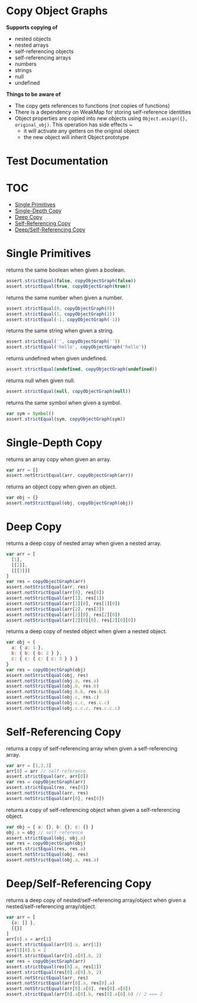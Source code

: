 Copy Object Graphs
===============================
**Supports copying of**
 - nested objects
 - nested arrays
 - self-referencing objects
 - self-referencing arrays
 - numbers
 - strings
 - null
 - undefined

**Things to be aware of**
  - The copy gets references to functions (*not* copies of functions)
  - There is a dependency on WeakMap for storing self-reference identities
  - Object properties are copied into new objects using `Object.assign({}, original_obj)`. This operation has side effects ~
    - it will activate any getters on the original object
    - the new object will inherit Object prototype

Test Documentation
=============================
# TOC
   - [Single Primitives](#single-primitives)
   - [Single-Depth Copy](#single-depth-copy)
   - [Deep Copy](#deep-copy)
   - [Self-Referencing Copy](#self-referencing-copy)
   - [Deep/Self-Referencing Copy](#deepself-referencing-copy)
<a name=""></a>
 
<a name="single-primitives"></a>
# Single Primitives
returns the same boolean when given a boolean.

```js
assert.strictEqual(false, copyObjectGraph(false))
assert.strictEqual(true, copyObjectGraph(true))
```

returns the same number when given a number.

```js
assert.strictEqual(0, copyObjectGraph(0))
assert.strictEqual(1, copyObjectGraph(1))
assert.strictEqual(-1, copyObjectGraph(-1))
```

returns the same string when given a string.

```js
assert.strictEqual('', copyObjectGraph(''))
assert.strictEqual('hello', copyObjectGraph('hello'))
```

returns undefined when given undefined.

```js
assert.strictEqual(undefined, copyObjectGraph(undefined))
```

returns null when given null.

```js
assert.strictEqual(null, copyObjectGraph(null))
```

returns the same symbol when given a symbol.

```js
var sym = Symbol()
assert.strictEqual(sym, copyObjectGraph(sym))
```

<a name="single-depth-copy"></a>
# Single-Depth Copy
returns an array copy when given an array.

```js
var arr = []
assert.notStrictEqual(arr, copyObjectGraph(arr))
```

returns an object copy when given an object.

```js
var obj = {}
assert.notStrictEqual(obj, copyObjectGraph(obj))
```

<a name="deep-copy"></a>
# Deep Copy
returns a deep copy of nested array when given a nested array.

```js
var arr = [
  [1],
  [[2]],
  [[[3]]]
]
var res = copyObjectGraph(arr)
assert.notStrictEqual(arr, res)
assert.notStrictEqual(arr[0], res[0])
assert.notStrictEqual(arr[1], res[1])
assert.notStrictEqual(arr[1][0], res[1][0])
assert.notStrictEqual(arr[2], res[2])
assert.notStrictEqual(arr[2][0], res[2][0])
assert.notStrictEqual(arr[2][0][0], res[2][0][0])
```

returns a deep copy of nested object when given a nested object.

```js
var obj = {
  a: { a: 1 },
  b: { b: { b: 2 } },
  c: { c: { c: { c: 3 } } }
}
var res = copyObjectGraph(obj)
assert.notStrictEqual(obj, res)
assert.notStrictEqual(obj.a, res.a)
assert.notStrictEqual(obj.b, res.b)
assert.notStrictEqual(obj.b.b, res.b.b)
assert.notStrictEqual(obj.c, res.c)
assert.notStrictEqual(obj.c.c, res.c.c)
assert.notStrictEqual(obj.c.c.c, res.c.c.c)
```

<a name="self-referencing-copy"></a>
# Self-Referencing Copy
returns a copy of self-referencing array when given a self-referencing array.

```js
var arr = [1,2,3]
arr[0] = arr // self-reference
assert.strictEqual(arr, arr[0])
var res = copyObjectGraph(arr)
assert.strictEqual(res, res[0])
assert.notStrictEqual(arr, res)
assert.notStrictEqual(arr[0], res[0])
```

returns a copy of self-referencing object when given a self-referencing object.

```js
var obj = { a: {}, b: {}, c: {} }
obj.a = obj // self-reference
assert.strictEqual(obj, obj.a)
var res = copyObjectGraph(obj)
assert.strictEqual(res, res.a)
assert.notStrictEqual(obj, res)
assert.notStrictEqual(obj.a, res.a)
```

<a name="deepself-referencing-copy"></a>
# Deep/Self-Referencing Copy
returns a deep copy of nested/self-referencing array/object when given a nested/self-referencing array/object.

```js
var arr = [
  {a: [] },
  [{}]
]
arr[0].a = arr[1]
assert.strictEqual(arr[0].a, arr[1])
arr[1][0].b = 2
assert.strictEqual(arr[0].a[0].b, 2)
var res = copyObjectGraph(arr)
assert.strictEqual(res[0].a, res[1])
assert.strictEqual(res[0].a[0].b, 2)
assert.notStrictEqual(arr, res)
assert.notStrictEqual(arr[0].a, res[0].a)
assert.notStrictEqual(arr[0].a[0], res[0].a[0])
assert.strictEqual(arr[0].a[0].b, res[0].a[0].b) // 2 === 2
```


